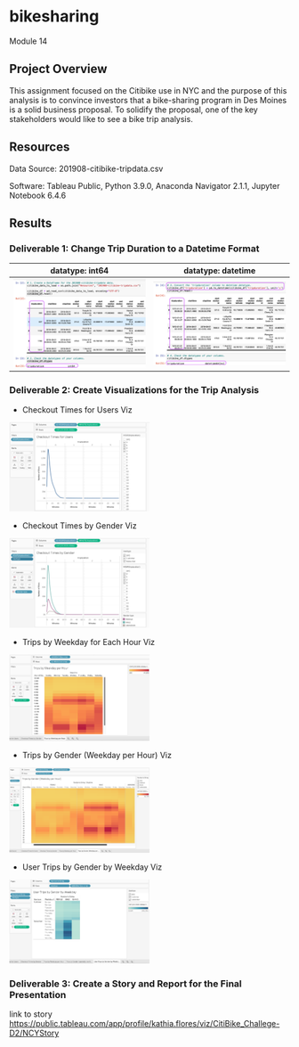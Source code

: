 # bikesharing
Module 14

## Project Overview
This assignment focused on the Citibike use in NYC and the purpose of this analysis is to convince investors that a bike-sharing program in Des Moines is a solid business proposal. To solidify the proposal, one of the key stakeholders would like to see a bike trip analysis.

## Resources
Data Source: 201908-citibike-tripdata.csv

Software: Tableau Public, Python 3.9.0, Anaconda Navigator 2.1.1, Jupyter Notebook 6.4.6

## Results
### Deliverable 1: Change Trip Duration to a Datetime Format
| datatype: int64 | datatype: datetime |
| --- | --- |
| <img src="/Resources/img1.png"> | <img src="/Resources/img2.png"> | 


### Deliverable 2: Create Visualizations for the Trip Analysis
-  Checkout Times for Users Viz
<img src="/Resources/img3.png" width="50%" height="50%">

-  Checkout Times by Gender Viz
<img src="/Resources/img4.png" width="50%" height="50%">

-  Trips by Weekday for Each Hour Viz
<img src="/Resources/img5.png" width="50%" height="50%">

-  Trips by Gender (Weekday per Hour) Viz
<img src="/Resources/img6.png" width="50%" height="50%">

-  User Trips by Gender by Weekday Viz
<img src="/Resources/img7.png" width="50%" height="50%">

### Deliverable 3: Create a Story and Report for the Final Presentation

link to story
https://public.tableau.com/app/profile/kathia.flores/viz/CitiBike_Challege-D2/NCYStory

